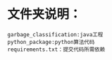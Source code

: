 # 文件夹说明：
    garbage_classification:java工程
    python_package:python算法代码
    requirements.txt：提交代码所需依赖
